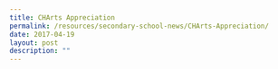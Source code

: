 ```yaml
---
title: CHArts Appreciation
permalink: /resources/secondary-school-news/CHArts-Appreciation/
date: 2017-04-19
layout: post
description: ""
---
```

